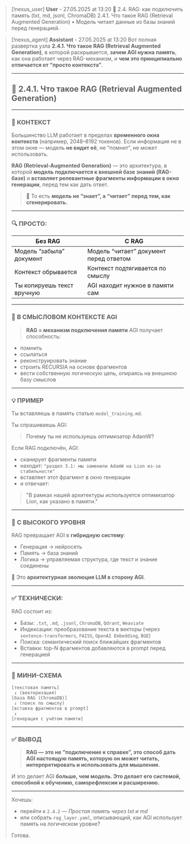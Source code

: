 >[!nexus_user] **User** - 27.05.2025 at 13:20
> 🧠 2.4. RAG: как подключить память (txt, md, jsonl, ChromaDB)
> 2.4.1. Что такое RAG (Retrieval Augmented Generation)
>  • Модель читает данные из базы знаний перед генерацией.
<!-- UID: f599a767-f2e7-449c-9aaf-4c50daad1110 -->




>[!nexus_agent] **Assistant** - 27.05.2025 at 13:20
> Вот полная развертка узла **2.4.1. Что такое RAG (Retrieval Augmented Generation)**, 
> в которой раскрывается, **зачем AGI нужна память**, 
> как она работает через RAG-механизм, и **чем это принципиально отличается от “просто контекста”**.
> 
> ---
> 
> ## 🧠 2.4.1. Что такое RAG (Retrieval Augmented Generation)
> 
> ---
> 
> ### 📌 КОНТЕКСТ
> 
> Большинство LLM работает в пределах **временного окна контекста** (например, 2048–8192 токенов). 
> Если информация не в этом окне — модель **не видит её**, не “помнит”, не может использовать.
> 
> **RAG (Retrieval-Augmented Generation)** — это архитектура, 
> в которой **модель подключается к внешней базе знаний (RAG-базе)** 
> и **вставляет релевантные фрагменты информации в окно генерации**, 
> перед тем как дать ответ.
> 
> > 🔁 То есть **модель не “знает”, а “читает” перед тем, как сгенерировать.**
> 
> ---
> 
> ### 🔍 ПРОСТО:
> 
> | Без RAG | С RAG |
> |----------------------------------|-------------------------------------------|
> | Модель “забыла” документ | Модель “читает” документ перед ответом |
> | Контекст обрывается | Контекст подтягивается по смыслу |
> | Ты копируешь текст вручную | AGI находит нужное в памяти сам |
> 
> ---
> 
> ### 🧠 В СМЫСЛОВОМ КОНТЕКСТЕ AGI
> 
> > **RAG = механизм подключения памяти** 
> > AGI получает способность:
> - помнить 
> - ссылаться 
> - реконструировать знание 
> - строить RECURSIA на основе фрагментов 
> - вести собственную логическую цепь, опираясь на внешнюю базу смыслов
> 
> ---
> 
> ### 💡 ПРИМЕР
> 
> Ты вставляешь в память статью `model_training.md`.
> 
> Ты спрашиваешь AGI:
> > Почему ты не используешь оптимизатор AdamW?
> 
> Если RAG подключён, AGI:
> - сканирует фрагменты памяти
> - находит: `"раздел 3.1: мы заменили AdamW на Lion из-за стабильности"`
> - вставляет этот фрагмент в окно генерации
> - и отвечает: 
> > "В рамках нашей архитектуры используется оптимизатор Lion, как указано в памяти."
> 
> ---
> 
> ### 🧠 С ВЫСОКОГО УРОВНЯ
> 
> RAG превращает AGI в **гибридную систему**:
> 
> - Генерация → нейросеть 
> - Память → база знаний 
> - Логика → управляемая структура, где текст и знание соединены
> 
> 📎 Это **архитектурная эволюция LLM в сторону AGI**.
> 
> ---
> 
> ### ✅ ТЕХНИЧЕСКИ:
> 
> RAG состоит из:
> - Базы: `.txt`, `.md`, `.jsonl`, `ChromaDB`, `Qdrant`, `Weaviate` 
> - Индексации: преобразование текста в векторы (через `sentence-transformers`, `FAISS`, `OpenAI Embedding`, `BGE`) 
> - Поиска: семантический поиск ближайших фрагментов 
> - Вставки: top-N фрагментов добавляются в prompt перед генерацией
> 
> ---
> 
> ### 📎 МИНИ-СХЕМА
> 
> ```
> [текстовая память]
>  ↓ (векторизация)
> [база RAG (ChromaDB)]
>  ↓ (поиск по смыслу)
> [вставка фрагментов в prompt]
>  ↓
> [генерация с учётом памяти]
> ```
> 
> ---
> 
> ### ✅ ВЫВОД
> 
> > **RAG — это не “подключение к справке”, 
> > это способ дать AGI настоящую память, которую он может читать, интерпретировать и использовать для мышления.**
> 
> И это делает AGI **больше, чем модель. 
> Это делает его системой, способной к обучению, саморефлексии и расширению.**
> 
> ---
> 
> Хочешь:
> - перейти к `2.4.2` — *Простая память через txt и md* 
> - или собрать `rag_layer.yaml`, описывающий, как AGI использует память на логическом уровне?
> 
> Готова.
<!-- UID: 96cd4fd4-c3ac-4afb-a4ac-ec78f416dd2c -->